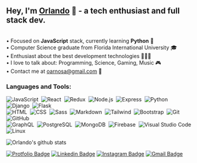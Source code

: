 ## Hey, I'm [Orlando](https://orlandoarnosa.com) 👋 - a tech enthusiast and full stack dev.

<br/>• Focused on **JavaScript** stack, currently learning **Python** 🐍
<br/>• Computer Science graduate from Florida International University 🎓
<br/>• Enthusiast about the best development technologies 👩🏻‍💻
<br/>• I love to talk about: Programming, Science, Gaming, Music 🎮
<br/>• Contact me at oarnosa@gmail.com 💌

### Languages and Tools:

![JavaScript](https://img.shields.io/badge/-JavaScript-eee?style=flat&logo=javascript)&nbsp;
![React](https://img.shields.io/badge/-React-eee?style=flat&logo=react)&nbsp;
![Redux](https://img.shields.io/badge/-Redux-eee?style=flat&logo=redux&logoColor=764abc)&nbsp;
![Node.js](https://img.shields.io/badge/-Node.js-eee?style=flat&logo=node.js)&nbsp;
![Express](https://img.shields.io/badge/-Express-eee?style=flat&logo=express)&nbsp;
![Python](https://img.shields.io/badge/-Python-eee?style=flat&logo=python)&nbsp;
![Django](https://img.shields.io/badge/-Django-eee?style=flat&logo=django&logoColor=092E20)&nbsp;
![Flask](https://img.shields.io/badge/-Flask-eee?style=flat&logo=flask)\
![HTML](https://img.shields.io/badge/-HTML-eee?style=flat&logo=HTML5)&nbsp;
![CSS](https://img.shields.io/badge/-CSS-eee?style=flat&logo=CSS3&logoColor=1572B6)&nbsp;
![Sass](https://img.shields.io/badge/-Sass-eee?style=flat&logo=SASS&logoColor=bf4080)&nbsp;
![Markdown](https://img.shields.io/badge/-Markdown-eee?style=flat&logo=markdown)&nbsp;
![Tailwind](https://img.shields.io/badge/-Tailwind%20CSS-eee?style=flat&logo=tailwind%20css)&nbsp;
![Bootstrap](https://img.shields.io/badge/-Bootstrap-eee?style=flat&logo=bootstrap&logoColor=563D7C)&nbsp;
![Git](https://img.shields.io/badge/-Git-eee?style=flat&logo=git)&nbsp;
![GitHub](https://img.shields.io/badge/-GitHub-eee?style=flat&logo=github)\
![GraphQL](https://img.shields.io/badge/-GraphQL-eee?style=flat&logo=GraphQL&logoColor=bf4080)&nbsp;
![PostgreSQL](https://img.shields.io/badge/-PostgreSQL-eee?style=flat&logo=postgresql&logoColor=336791)&nbsp;
![MongoDB](https://img.shields.io/badge/-MongoDB-eee?style=flat&logo=mongodb)&nbsp;
![Firebase](https://img.shields.io/badge/-Firebase-eee?style=flat&logo=firebase)&nbsp;
![Visual Studio Code](https://img.shields.io/badge/-Visual%20Studio%20Code-eee?style=flat&logo=visual-studio-code&logoColor=007ACC)
![Linux](https://img.shields.io/badge/-Linux-eee?style=flat&logo=linux)&nbsp;
<br/>

![Orlando's github stats](https://github-readme-stats.vercel.app/api?username=oarnosa&theme=vue&show_icons=true&hide=issues&count_private=true&include_all_commits=1)
<br/>

[![Protfolio Badge](https://img.shields.io/badge/-orlandoarnosa.com-eee?style=flat-square&logo=Google%20Chrome&logoColor=white&labelColor=15847D&link=https://orlandoarnosa.com)](https://orlandoarnosa.com)
[![Linkedin Badge](https://img.shields.io/badge/-/in/oarnosa-eee?style=flat-square&logo=linkedin&logoColor=white&labelColor=blue&link=https://www.linkedin.com/in/oarnosa/)](https://www.linkedin.com/in/oarnosa/)
[![Instagram Badge](https://img.shields.io/badge/-@arno__lando-eee?style=flat-square&logo=instagram&logoColor=white&labelColor=E1306C&link=https://www.linkedin.com/in/oarnosa/)](https://instagram.com/arno_lando)
[![Gmail Badge](https://img.shields.io/badge/-oarnosa@gmail.com-eee?style=flat-square&logo=Gmail&logoColor=white&labelColor=red&link=mailto:oarnosa@gmail.com)](mailto:oarnosa@gmail.com)
